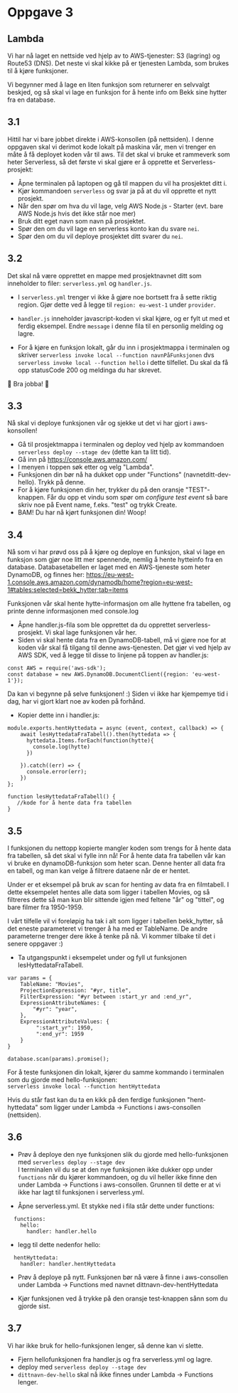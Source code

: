# Oppgave 3

## Lambda

Vi har nå laget en nettside ved hjelp av to AWS-tjenester: S3 (lagring) og Route53 (DNS). Det neste vi skal kikke på er tjenesten Lambda, som brukes til å kjøre funksjoner.

Vi begynner med å lage en liten funksjon som returnerer en selvvalgt beskjed, og så skal vi lage en funksjon for å hente info om Bekk sine hytter fra en database.


## 3.1

Hittil har vi bare jobbet direkte i AWS-konsollen (på nettsiden). I denne oppgaven skal vi derimot kode lokalt på maskina vår, men vi trenger en måte å få deployet koden vår til aws. Til det skal vi bruke et rammeverk som heter Serverless, så det første vi skal gjøre er å opprette et Serverless-prosjekt:

- Åpne terminalen på laptopen og gå til mappen du vil ha prosjektet ditt i.
- Kjør kommandoen `serverless` og svar ja på at du vil opprette et nytt prosjekt.
- Når den spør om hva du vil lage, velg AWS Node.js - Starter (evt. bare AWS Node.js hvis det ikke står noe mer)
- Bruk ditt eget navn som navn på prosjektet.   
- Spør den om du vil lage en serverless konto kan du svare `nei`. 
- Spør den om du vil deploye prosjektet ditt svarer du `nei`. 


## 3.2

Det skal nå være opprettet en mappe med prosjektnavnet ditt som inneholder to filer: `serverless.yml` og `handler.js`.

- I `serverless.yml` trenger vi ikke å gjøre noe bortsett fra å sette riktig region. Gjør dette ved å legge til `region: eu-west-1` under `provider`.

- `handler.js` inneholder javascript-koden vi skal kjøre, og er fylt ut med et ferdig eksempel. Endre `message` i denne fila til en personlig melding og lagre.

- For å kjøre en funksjon lokalt, går du inn i prosjektmappa i terminalen og skriver
  `serverless invoke local --function navnPåFunksjonen` 
  dvs `serverless invoke local --function hello` i dette tilfellet.
  Du skal da få opp statusCode 200 og meldinga du har skrevet.

🙌 Bra jobba! 🙌

## 3.3

Nå skal vi deploye funksjonen vår og sjekke ut det vi har gjort i aws-konsollen!

- Gå til prosjektmappa i terminalen og deploy ved hjelp av kommandoen `serverless deploy --stage dev` (dette kan ta litt tid).
- Gå inn på https://console.aws.amazon.com/
- I menyen i toppen søk etter og velg "Lambda".
- Funksjonen din bør nå ha dukket opp under "Functions" (navnetditt-dev-hello). Trykk på denne.
- For å kjøre funksjonen din her, trykker du på den oransje "TEST"-knappen. Får du opp et vindu som spør om _configure test event_ så bare skriv noe på Event name, f.eks. "test" og trykk Create.
- BAM! Du har nå kjørt funksjonen din! Woop!

## 3.4

Nå som vi har prøvd oss på å kjøre og deploye en funksjon, skal vi lage en funksjon som gjør noe litt mer spennende, nemlig å hente hytteinfo fra en database. Databasetabellen er laget med en AWS-tjeneste som heter DynamoDB, og finnes her:
https://eu-west-1.console.aws.amazon.com/dynamodb/home?region=eu-west-1#tables:selected=bekk_hytter;tab=items

Funksjonen vår skal hente hytte-informasjon om alle hyttene fra tabellen, og printe denne informasjonen med console.log

- Åpne handler.js-fila som ble opprettet da du opprettet serverless-prosjekt. Vi skal lage funksjonen vår her.
- Siden vi skal hente data fra en DynamoDB-tabell, må vi gjøre noe for at koden vår skal få tilgang til denne aws-tjenesten. Det gjør vi ved hjelp av AWS SDK, ved å legge til disse to linjene på toppen av handler.js:  
```
const AWS = require('aws-sdk');
const database = new AWS.DynamoDB.DocumentClient({region: 'eu-west-1'});
```
Da kan vi begynne på selve funksjonen! :) Siden vi ikke har kjempemye tid i dag, har vi gjort klart noe av koden på forhånd.

- Kopier dette inn i handler.js:

```
module.exports.hentHyttedata = async (event, context, callback) => {
    await lesHyttedataFraTabell().then(hyttedata => {
      hyttedata.Items.forEach(function(hytte){
        console.log(hytte)
      })

    }).catch((err) => {
      console.error(err);
    })  
};

function lesHyttedataFraTabell() {
   //kode for å hente data fra tabellen 
}
```


## 3.5

I funksjonen du nettopp kopierte mangler koden som trengs for å hente data fra tabellen, så det skal vi fylle inn nå! For å hente data fra tabellen vår kan vi bruke en dynamoDB-funksjon som heter scan. Denne henter all data fra en tabell, og man kan velge å filtrere dataene når de er hentet.

Under er et eksempel på bruk av scan for henting av data fra en filmtabell. 
I dette eksempelet hentes alle data som ligger i tabellen Movies, og så filtreres dette så man kun blir sittende igjen med feltene "år" og "tittel", og bare filmer fra 1950-1959.

I vårt tilfelle vil vi foreløpig ha tak i alt som ligger i tabellen bekk_hytter, så det eneste parameteret vi trenger å ha med er TableName. De andre parameterne trenger dere ikke å tenke på nå. Vi kommer tilbake til det i senere oppgaver :) 

- Ta utgangspunkt i eksempelet under og fyll ut funksjonen lesHyttedataFraTabell.

```
var params = {
    TableName: "Movies",
    ProjectionExpression: "#yr, title",
    FilterExpression: "#yr between :start_yr and :end_yr",
    ExpressionAttributeNames: {
        "#yr": "year",
    },
    ExpressionAttributeValues: {
         ":start_yr": 1950,
         ":end_yr": 1959 
    }
}

database.scan(params).promise();

```

For å teste funksjonen din lokalt, kjører du samme kommando i terminalen som du gjorde med hello-funksjonen:  
`serverless invoke local --function hentHyttedata`

Hvis du står fast kan du ta en kikk på den ferdige funksjonen "hent-hyttedata" som ligger under Lambda -> Functions i aws-consollen (nettsiden).


## 3.6

- Prøv å deploye den nye funksjonen slik du gjorde med hello-funksjonen med `serverless deploy --stage dev`   
  I terminalen vil du se at den nye funksjonen ikke dukker opp under `functions` når du kjører kommandoen, og du vil heller ikke finne den under Lambda -> Functions i aws-consollen.
  Grunnen til dette er at vi ikke har lagt til funksjonen i serverless.yml.

- Åpne serverless.yml. Et stykke ned i fila står dette under functions:
```
  functions:
    hello:
      handler: handler.hello
```
- legg til dette nedenfor hello:
```
  hentHyttedata:
    handler: handler.hentHyttedata
```

- Prøv å deploye på nytt. Funksjonen bør nå være å finne i aws-consollen under Lambda -> Functions med navnet dittnavn-dev-hentHyttedata

- Kjør funksjonen ved å trykke på den oransje test-knappen sånn som du gjorde sist.


## 3.7

Vi har ikke bruk for hello-funksjonen lenger, så denne kan vi slette.

- Fjern hellofunksjonen fra handler.js og fra serverless.yml og lagre.
- deploy med `serverless deploy --stage dev`
- `dittnavn-dev-hello` skal nå ikke finnes under Lambda -> Functions lenger.